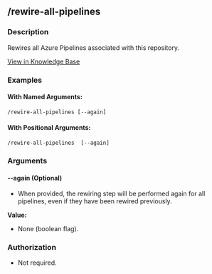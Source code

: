 ## /rewire-all-pipelines
### Description
Rewires all Azure Pipelines associated with this repository.


[View in Knowledge Base](https://kb.packfiles.io/warp/commands/azure-devops/rewire-all-pipelines)



### Examples

#### With Named Arguments:
```
/rewire-all-pipelines [--again]
```
#### With Positional Arguments:
```
/rewire-all-pipelines  [--again]
```
### Arguments





#### --again (Optional)

- When provided, the rewiring step will be performed again for all pipelines, even if they have been rewired previously.

**Value:**
  - None (boolean flag).


### Authorization

- Not required.